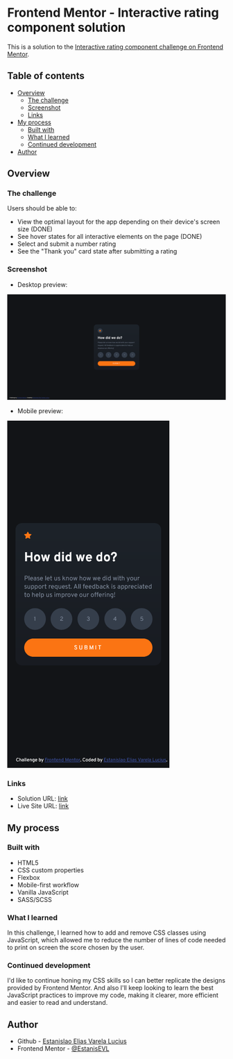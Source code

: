 # Frontend Mentor - Interactive rating component solution

This is a solution to the [Interactive rating component challenge on Frontend Mentor](https://www.frontendmentor.io/challenges/interactive-rating-component-koxpeBUmI).

## Table of contents

- [Overview](#overview)
  - [The challenge](#the-challenge)
  - [Screenshot](#screenshot)
  - [Links](#links)
- [My process](#my-process)
  - [Built with](#built-with)
  - [What I learned](#what-i-learned)
  - [Continued development](#continued-development)
- [Author](#author)

## Overview

### The challenge

Users should be able to:

- View the optimal layout for the app depending on their device's screen size (DONE)
- See hover states for all interactive elements on the page (DONE)
- Select and submit a number rating
- See the "Thank you" card state after submitting a rating

### Screenshot

- Desktop preview:

![Desktop](./Desktop-Preview-Frontend-Mentor-Interactive-rating-component.png)

- Mobile preview: 

![Mobile](./Mobile-Preview-Frontend-Mentor-Interactive-rating-component.png)

### Links

- Solution URL: [link](https://github.com/EstanisEVL/interactive-rating-component-main)
- Live Site URL: [link](https://estanisevl.github.io/interactive-rating-component-main)

## My process

### Built with

- HTML5
- CSS custom properties
- Flexbox
- Mobile-first workflow
- Vanilla JavaScript
- SASS/SCSS

### What I learned

In this challenge, I learned how to add and remove CSS classes using JavaScript, which allowed me to reduce the number of lines of code needed to print on screen the score chosen by the user.

### Continued development

I'd like to continue honing my CSS skills so I can better replicate the designs provided by Frontend Mentor. And also I'll keep looking to learn the best JavaScript practices to improve my code, making it clearer, more efficient and easier to read and understand.

## Author

- Github - [Estanislao Elias Varela Lucius](https://github.com/EstanisEVL)
- Frontend Mentor - [@EstanisEVL](https://www.frontendmentor.io/profile/EstanisEVL)